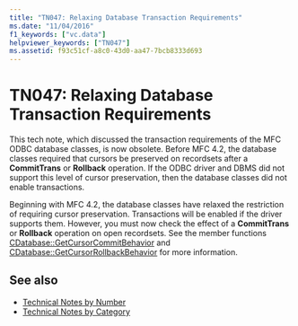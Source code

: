 ```yaml
---
title: "TN047: Relaxing Database Transaction Requirements"
ms.date: "11/04/2016"
f1_keywords: ["vc.data"]
helpviewer_keywords: ["TN047"]
ms.assetid: f93c51cf-a8c0-43d0-aa47-7bcb8333d693
---
```

# TN047: Relaxing Database Transaction Requirements

This tech note, which discussed the transaction requirements of the MFC ODBC database classes, is now obsolete. Before MFC 4.2, the database classes required that cursors be preserved on recordsets after a **CommitTrans** or **Rollback** operation. If the ODBC driver and DBMS did not support this level of cursor preservation, then the database classes did not enable transactions.

Beginning with MFC 4.2, the database classes have relaxed the restriction of requiring cursor preservation. Transactions will be enabled if the driver supports them. However, you must now check the effect of a **CommitTrans** or **Rollback** operation on open recordsets. See the member functions [CDatabase::GetCursorCommitBehavior](../mfc/reference/cdatabase-class.md#getcursorcommitbehavior) and [CDatabase::GetCursorRollbackBehavior](../mfc/reference/cdatabase-class.md#getcursorrollbackbehavior) for more information.

## See also

- [Technical Notes by Number](../mfc/technical-notes-by-number.md)
- [Technical Notes by Category](../mfc/technical-notes-by-category.md)
